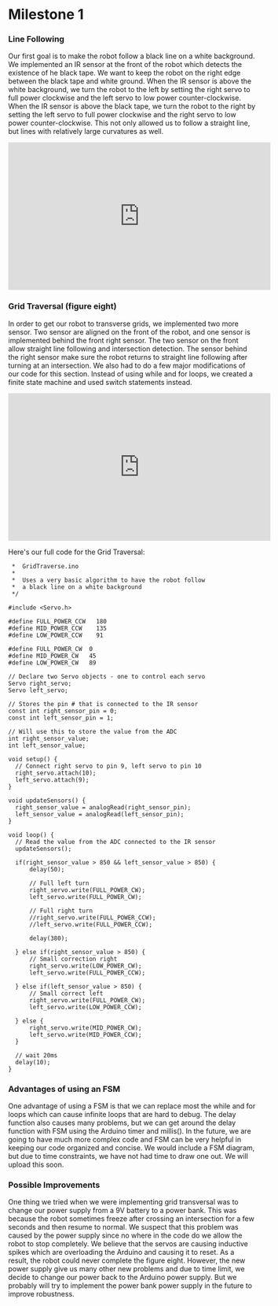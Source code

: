 # Milestone 1

### Line Following
Our first goal is to make the robot follow a black line on a white background. We implemented an IR sensor at the front of the robot which detects the existence of he black tape. We want to keep the robot on the right edge between the black tape and white ground. When the IR sensor is above the white background, we turn the robot to the left by setting the right servo to full power clockwise and the left servo to low power counter-clockwise. When the IR sensor is above the black tape, we turn the robot to the right by setting the left servo to full power clockwise and the right servo to low power counter-clockwise. This not only allowed us to follow a straight line, but lines with relatively large curvatures as well.
 
 <div style="text-align: center">
 <iframe width="534" height="300" src="https://www.youtube.com/embed/IGdBMjl0flY" frameborder="0" allowfullscreen></iframe>
 </div>


### Grid Traversal (figure eight)
In order to get our robot to transverse grids, we implemented two more sensor. Two sensor are aligned on the front of the robot, and one sensor is implemented behind the front right sensor. The two sensor on the front allow straight line following and intersection detection. The sensor behind the right sensor make sure the robot returns to straight line following after turning at an intersection. We also had to do a few major modifications of our code for this section. Instead of using while and for loops, we created a finite state machine and used switch statements instead.

 <div style="text-align: center">
 <iframe width="534" height="300" src="https://www.youtube.com/embed/2xJRc-dZXlw" frameborder="0" allowfullscreen></iframe>
 </div>

Here's our full code for the Grid Traversal:

```/* 
 *  GridTraverse.ino 
 *  
 *  Uses a very basic algorithm to have the robot follow 
 *  a black line on a white background
 */

#include <Servo.h>

#define FULL_POWER_CCW   180
#define MID_POWER_CCW    135
#define LOW_POWER_CCW    91

#define FULL_POWER_CW  0
#define MID_POWER_CW   45
#define LOW_POWER_CW   89

// Declare two Servo objects - one to control each servo
Servo right_servo;
Servo left_servo; 

// Stores the pin # that is connected to the IR sensor
const int right_sensor_pin = 0;
const int left_sensor_pin = 1;

// Will use this to store the value from the ADC
int right_sensor_value;
int left_sensor_value;

void setup() {
  // Connect right servo to pin 9, left servo to pin 10
  right_servo.attach(10);
  left_servo.attach(9);
}  

void updateSensors() {
  right_sensor_value = analogRead(right_sensor_pin);
  left_sensor_value = analogRead(left_sensor_pin);
}

void loop() {
  // Read the value from the ADC connected to the IR sensor
  updateSensors();

  if(right_sensor_value > 850 && left_sensor_value > 850) {
      delay(50);

      // Full left turn
      right_servo.write(FULL_POWER_CW);
      left_servo.write(FULL_POWER_CW);
      
      // Full right turn
      //right_servo.write(FULL_POWER_CCW);
      //left_servo.write(FULL_POWER_CCW);
      
      delay(380);
      
  } else if(right_sensor_value > 850) {
      // Small correction right
      right_servo.write(LOW_POWER_CW);
      left_servo.write(FULL_POWER_CCW);
    
  } else if(left_sensor_value > 850) {
      // Small correct left
      right_servo.write(FULL_POWER_CW);
      left_servo.write(LOW_POWER_CCW);
      
  } else {
      right_servo.write(MID_POWER_CW);
      left_servo.write(MID_POWER_CCW);
  }

  // wait 20ms
  delay(10);
}

```

### Advantages of using an FSM
One advantage of using a FSM is that we can replace most the while and for loops which can cause infinite loops that are hard to debug. The delay function also causes many problems, but we can get around the delay function with FSM using the Arduino timer and millis(). In the future, we are going to have much more complex code and FSM can be very helpful in keeping our code organized and concise. We would include a FSM diagram, but due to time constraints, we have not had time to draw one out. We will upload this soon.

### Possible Improvements
One thing we tried when we were implementing grid transversal was to change our power supply from a 9V battery to a power bank. This was because the robot sometimes freeze after crossing an intersection for a few seconds and then resume to normal. We suspect that this problem was caused by the power supply since no where in the code do we allow the robot to stop completely. We believe that the servos are causing inductive spikes which are overloading the Arduino and causing it to reset. As a result, the robot could never complete the figure eight. However, the new power supply give us many other new problems and due to time limit, we decide to change our power back to the Arduino power supply. But we probably will try to implement the power bank power supply in the future to improve robustness.
